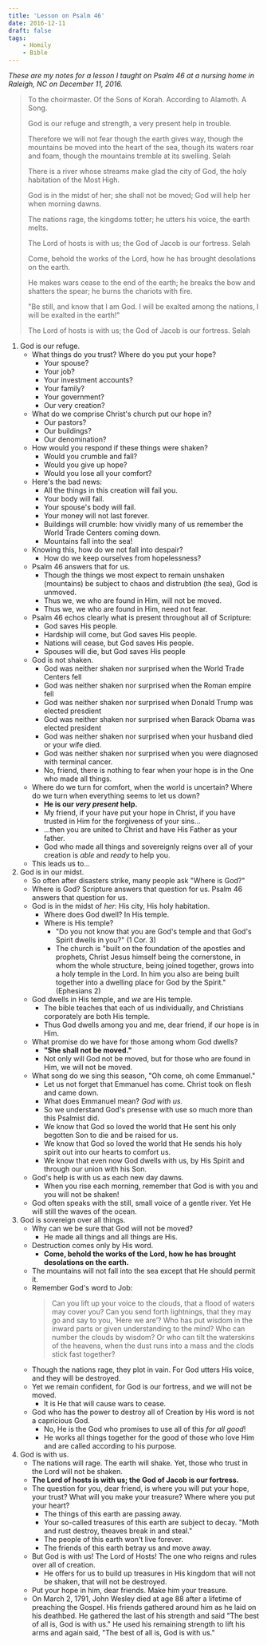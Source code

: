 ```yaml
---
title: 'Lesson on Psalm 46'
date: 2016-12-11
draft: false
tags:
    - Homily
    - Bible
---
```


_These are my notes for a lesson I taught on Psalm 46 at a nursing home in Raleigh, NC on December 11, 2016._


> To the choirmaster. Of the Sons of Korah. According to Alamoth. A Song.
>
> God is our refuge and strength, a very present help in trouble.
>
> Therefore we will not fear though the earth gives way, though the mountains be moved into the heart of the sea,  though its waters roar and foam, though the mountains tremble at its swelling. Selah
>
> There is a river whose streams make glad the city of God, the holy habitation of the Most High.
>
> God is in the midst of her; she shall not be moved; God will help her when morning dawns.
>
> The nations rage, the kingdoms totter; he utters his voice, the earth melts.
>
> The Lord of hosts is with us; the God of Jacob is our fortress. Selah
>
> Come, behold the works of the Lord, how he has brought desolations on the earth.
>
> He makes wars cease to the end of the earth; he breaks the bow and shatters the spear; he burns the chariots with fire.
>
> "Be still, and know that I am God. I will be exalted among the nations, I will be exalted in the earth!"
>
> The Lord of hosts is with us; the God of Jacob is our fortress. Selah

1. God is our refuge.
    * What things do you trust? Where do you put your hope?
        - Your spouse?
        - Your job?
        - Your investment accounts?
        - Your family?
        - Your government?
        - Our very creation?
    * What do we comprise Christ's church put our hope in?
        - Our pastors?
        - Our buildings?
        - Our denomination?
    * How would you respond if these things were shaken?
        - Would you crumble and fall?
        - Would you give up hope?
        - Would you lose all your comfort?
    * Here's the bad news:
        - All the things in this creation will fail you.
        - Your body will fail.
        - Your spouse's body will fail.
        - Your money will not last forever.
        - Buildings will crumble: how vividly many of us remember the World Trade Centers coming down.
        - Mountains fall into the sea!
    * Knowing this, how do we not fall into despair?
        - How do we keep ourselves from hopelessness?
    * Psalm 46 answers that for us.
        - Though the things we most expect to remain unshaken (mountains) be subject to chaos and distrubtion (the sea), God is unmoved.
        - Thus we, we who are found in Him, will not be moved.
        - Thus we, we who are found in Him, need not fear.
    * Psalm 46 echos clearly what is present throughout all of Scripture:
        - God saves His people.
        - Hardship will come, but God saves His people.
        - Nations will cease, but God saves His people.
        - Spouses will die, but God saves His people
    * God is not shaken.
        - God was neither shaken nor surprised when the World Trade Centers fell
        - God was neither shaken nor surprised when the Roman empire fell
        - God was neither shaken nor surprised when Donald Trump was elected presdient
        - God was neither shaken nor surprised when Barack Obama was elected president
        - God was neither shaken nor surprised when your husband died or your wife died.
        - God was neither shaken nor surprised when you were diagnosed with terminal cancer.
        - No, friend, there is nothing to fear when your hope is in the One who made all things.
    - Where do we turn for comfort, when the world is uncertain? Where do we turn when everything seems to let us down?
        - **He is our _very present_ help.**
        - My friend, if your have put your hope in Christ, if you have trusted in Him for the forgiveness of your sins...
        - ...then you are united to Christ and have His Father as your father.
        - God who made all things and sovereignly reigns over all of your creation is _able_ and _ready_ to help you.
    - This leads us to...
2. God is in our midst.
    - So often after disasters strike, many people ask "Where is God?"
    - Where is God? Scripture answers that question for us. Psalm 46 answers that question for us.
    - God is in the midst of _her_: His city, His holy habitation.
        - Where does God dwell? In His temple.
        - Where is His temple?
            - "Do you not know that you are God's temple and that God's Spirit dwells in you?" (1 Cor. 3)
            - The church is "built on the foundation of the apostles and prophets, Christ Jesus himself being the cornerstone, in whom the whole structure, being joined together, grows into a holy temple in the Lord. In him you also are being built together into a dwelling place for God by the Spirit." (Ephesians 2)
    + God dwells in His temple, and _we_ are His temple.
        * The bible teaches that each of us individually, and Christians corporately are both His temple.
        * Thus God dwells among you and me, dear friend, if our hope is in Him.
    + What promise do we have for those among whom God dwells?
        * **"She shall not be moved."**
        * Not only will God not be moved, but for those who are found in Him, we will not be moved.
    - What song do we sing this season, "Oh come, oh come Emmanuel."
        - Let us not forget that Emmanuel has come. Christ took on flesh and came down.
        - What does Emmanuel mean? _God with us._
        - So we understand God's presense with use so much more than this Psalmist did.
        - We know that God so loved the world that He sent his only begotten Son to die and be raised for us.
        - We know that God so loved the world that He sends his holy spirit out into our hearts to comfort us.
        - We know that even now God dwells with us, by His Spirit and through our union with his Son.
    - God's help is with us as each new day dawns.
        + When you rise each morning, remember that God is with you and you will not be shaken!
    - God often speaks with the still, small voice of a gentle river. Yet He will still the waves of the ocean.
3. God is sovereign over all things.
    - Why can we be sure that God will not be moved?
        + He made all things and all things are His.
    - Destruction comes only by His word.
        + **Come, behold the works of the Lord, how he has brought desolations on the earth.**
    - The mountains will not fall into the sea except that He should permit it.
    - Remember God's word to Job:
        > Can you lift up your voice to the clouds, that a flood of waters may cover you?
          Can you send forth lightnings, that they may go and say to you, ‘Here we are’?
          Who has put wisdom in the inward parts or given understanding to the mind?
          Who can number the clouds by wisdom? Or who can tilt the waterskins of the heavens,
          when the dust runs into a mass and the clods stick fast together?
    - Though the nations rage, they plot in vain. For God utters His voice, and they will be destroyed.
    - Yet we remain confident, for God is our fortress, and we will not be moved.
        + It is He that will cause wars to cease.
    - God who has the power to destroy all of Creation by His word is not a capricious God.
        + No, He is the God who promises to use all of this _for all good_!
        + He works all things together for the good of those who love Him and are called according to his purpose.
4. God is with us.
    - The nations will rage. The earth will shake. Yet, those who trust in the Lord will not be shaken.
    - __The Lord of hosts is with us; the God of Jacob is our fortress.__
    - The question for you, dear friend, is where you will put your hope, your trust? What will you make your treasure? Where where you put your heart?
        + The things of this earth are passing away.
        + Your so-called treasures of this earth are subject to decay. "Moth and rust destroy, theaves break in and steal."
        + The people of this earth won't live forever.
        + The friends of this earth betray us and move away.
    - But God is with us! The Lord of Hosts! The one who reigns and rules over all of creation.
        + He offers for us to build up treasures in His kingdom that will not be shaken, that will not be destroyed.
    - Put your hope in him, dear friends. Make him your treasure.
    - On March 2, 1791, John Wesley died at age 88 after a lifetime of preaching the Gospel. His friends gathered around him as he laid on his deathbed. He gathered the last of his strength and said "The best of all is, God is with us." He used his remaining strength to lift his arms and again said, "The best of all is, God is with us."